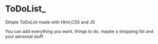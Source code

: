 # ToDoList_
Simple ToDoList made with Html,CSS and JS

You can add everything you want, things to do, maybe a shopping list and your personal stuff.


